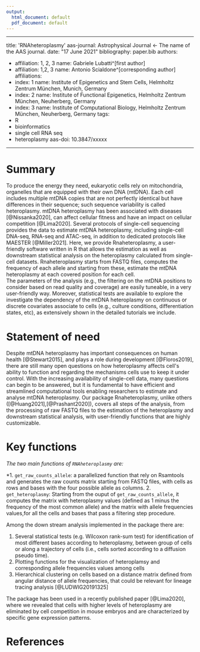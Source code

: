 ```yaml
---
output:
  html_document: default
  pdf_document: default
---
```




---
title: 'RNAheteroplasmy'
aas-journal: Astrophysical Journal <- The name of the AAS journal.
date: "17 June 2021"
bibliography: paper.bib
authors:
- affiliation: 1, 2, 3
  name: Gabriele Lubatti^[first author]
- affiliation: 1,2, 3
  name: Antonio Scialdone^[corresponding author]
affiliations:
- index: 1
  name: Institute of Epigenetics and Stem Cells, Helmholtz Zentrum München, Munich, Germany
- index: 2
  name: Institute of Functional Epigenetics, Helmholtz Zentrum München, Neuherberg, Germany
- index: 3
  name: Institute of Computational Biology, Helmholtz Zentrum München, Neuherberg, Germany
tags:
- R
- bioinformatics
- single cell RNA seq
- heteroplasmy
aas-doi: 10.3847/xxxxx 
---

# Summary
To produce the energy they need, eukaryotic cells rely on mitochondria, organelles that are equipped with their own DNA (mtDNA). Each cell includes multiple mtDNA copies that are not perfectly identical but have differences in their sequence; such sequence variability is called heteroplasmy.
mtDNA heteroplasmy has been associated with diseases [@Nissanka2020], can affect cellular fitness and have an impact on cellular competition [@Lima2020].
Several protocols of single-cell sequencing provides the data to estimate mtDNA heteroplasmy, including single-cell DNA-seq, RNA-seq and ATAC-seq, in addition to dedicated protocols like MAESTER [@Miller2021].
Here, we provide Rnaheteroplasmy, a user-friendly software written in R that allows the estimation as well as downstream statistical analysis on the heteroplasmy calculated from single-cell datasets. Rnaheteroplasmy starts from FASTQ files, computes the frequency of each allele and starting from these, estimate the mtDNA heteroplasmy at each covered position for each cell.  
The parameters of the analysis (e.g., the filtering on the mtDNA positions to consider based on read quality and coverage) are easily tuneable, in a very user-friendly way. Moreover, statistical tests are available to explore the investigate the dependency of the mtDNA heteroplasmy on continuous or discrete covariates associate to cells (e.g., culture conditions, differentiation states, etc), as extensively shown in the detailed tutorials we include. 


# Statement of need
Despite mtDNA heteroplasmy has important consequences on human health [@Stewart2015], and plays a role during development [@Floros2019], there are still many open questions on how heteroplasmy affects cell's ability to function and regarding the mechanisms cells use to keep it under control. 
With the increasing availability of single-cell data, many questions can begin to be answered, but it is fundamental to have efficient and streamlined computational tools enabling researchers to estimate and analyse mtDNA heteroplasmy. 
Our package Rnaheteroplasmy, unlike others ([@Huang2021],[@Prashant2020]), covers all steps of the analysis, from the processing of raw FASTQ files to the estimation of the heteroplasmy and downstream statistical analysis, with user-friendly functions that are highly customizable. 

# Key functions

*The two main functions of `RNAheteroplasmy` are:*

*1. `get_raw_counts_allele`: a parallelized function that rely on Rsamtools and generates the raw counts matrix starting from FASTQ files, with cells as rows and bases with the four possible allele as columns.
2. `get_heteroplasmy`: Starting from the ouput of `get_raw_counts_allele`, it computes the matrix with heteroplasmy values (defined as 1 minus the frequency of the most common allele) and the matrix with allele frequencies values,for all the cells and bases that pass a filtering step procedure.

Among the down stream analysis implemented in the package there are: 
1. Several statistical tests (e.g. Wilcoxon rank-sum test) for identification of most different bases according to heteroplasmy, between group of cells or along a trajectory of cells (i.e., cells sorted according to a diffusion pseudo time).
2. Plotting functions for the visualization of heteroplamsy and corresponding allele frequencies values among cells
3. Hierarchical clustering on cells based on a distance matrix defined from angular distance of allele frequencies, that could be relevant for lineage tracing analysis [@LUDWIG20191325]

The package has been used in a recently published paper [@Lima2020], where we revealed that cells with higher levels of heteroplasmy are eliminated by cell competition in mouse embryos and are characterized by specific gene expression patterns.






# References


